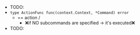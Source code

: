 * TODO:
* `type ActionFunc func(context.Context, *Command) error`
  * == action /
    * ❌if NO subcommands are specified -> it's executed❌ 
* TODO: